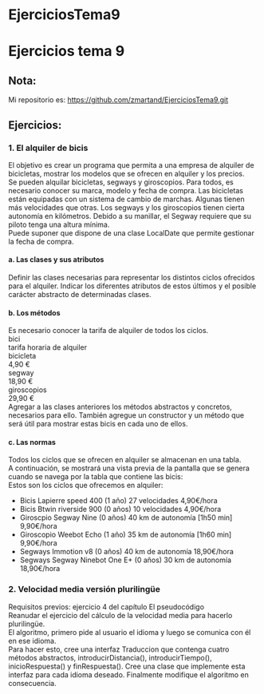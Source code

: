 # EjerciciosTema9
# Ejercicios tema 9
## Nota: 
Mi repositorio es: https://github.com/zmartand/EjerciciosTema9.git
## Ejercicios:  
### 1. El alquiler de bicis  
El objetivo es crear un programa que permita a una empresa de alquiler de bicicletas, mostrar los modelos que se ofrecen en alquiler y los precios.  
Se pueden alquilar bicicletas, segways y giroscopios. Para todos, es necesario conocer su marca, modelo y fecha de compra. Las bicicletas están equipadas con un sistema de cambio de marchas. 
Algunas tienen más velocidades que otras. Los segways y los giroscopios tienen cierta autonomía en kilómetros. Debido a su manillar, el Segway requiere que su piloto tenga una altura mínima.  
Puede suponer que dispone de una clase LocalDate que permite gestionar la fecha de compra.  
#### a. Las clases y sus atributos  
Definir las clases necesarias para representar los distintos ciclos ofrecidos para el alquiler. Indicar los diferentes atributos de estos últimos y el posible carácter abstracto de determinadas clases.  
#### b. Los métodos
Es necesario conocer la tarifa de alquiler de todos los ciclos.  
bici  
tarifa horaria de alquiler  
bicicleta  
4,90 €  
segway  
18,90 €  
giroscopios  
29,90 €  
Agregar a las clases anteriores los métodos abstractos y concretos, necesarios para ello. También agregue un constructor y un método que será útil para mostrar estas bicis en cada uno de ellos.  
#### c. Las normas  
Todos los ciclos que se ofrecen en alquiler se almacenan en una tabla.  
A continuación, se mostrará una vista previa de la pantalla que se genera cuando se navega por la tabla que contiene las bicis:  
Estos son los ciclos que ofrecemos en alquiler:  
- Bicis Lapierre speed 400 (1 año) 27 velocidades                  4,90€/hora 
- Bicis Btwin riverside 900 (0 años) 10 velocidades                4,90€/hora 
- Giroscpio Segway Nine (0 años) 40 km de autonomía [1h50 min]     9,90€/hora 
- Giroscopio Weebot Echo (1 año) 35 km de autonomía [1h60 min]     9,90€/hora 
- Segways Immotion v8 (0 años) 40 km de autonomía                 18,90€/hora 
- Segways Segway Ninebot One E+ (0 años) 
  30 km de autonomía                                              18,90€/hora 
### 2. Velocidad media versión plurilingüe
Requisitos previos: ejercicio 4 del capítulo El pseudocódigo  
Reanudar el ejercicio del cálculo de la velocidad media para hacerlo plurilingüe.  
El algoritmo, primero pide al usuario el idioma y luego se comunica con él en ese idioma.  
Para hacer esto, cree una interfaz Traduccion que contenga cuatro métodos abstractos, introducirDistancia(), 
introducirTiempo(), inicioRespuesta() y finRespuesta(). Cree una clase que implemente esta interfaz para cada idioma deseado. 
Finalmente modifique el algoritmo en consecuencia.  

